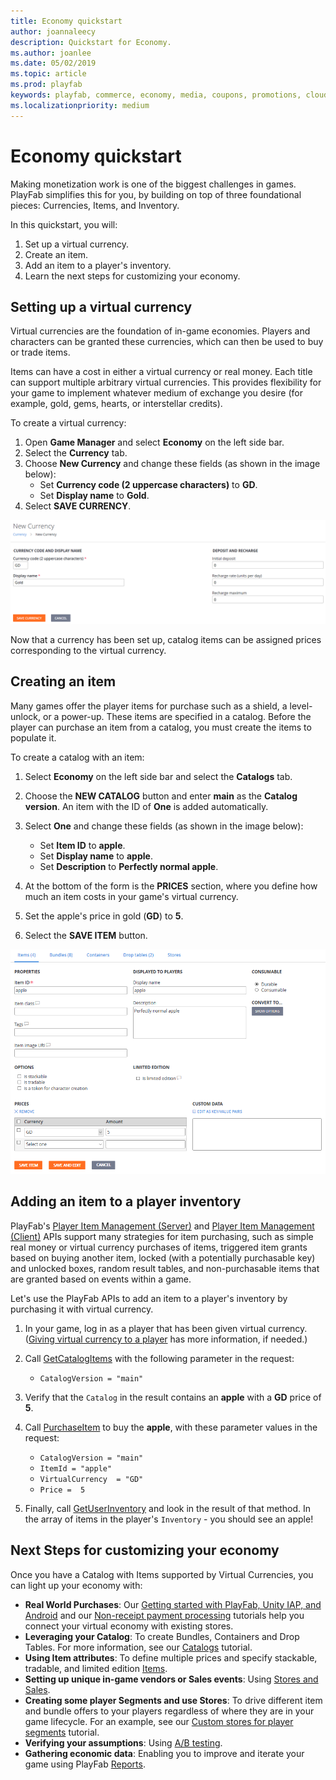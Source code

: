 ```yaml
---
title: Economy quickstart
author: joannaleecy
description: Quickstart for Economy.
ms.author: joanlee
ms.date: 05/02/2019
ms.topic: article
ms.prod: playfab
keywords: playfab, commerce, economy, media, coupons, promotions, cloudscript
ms.localizationpriority: medium
---
```


# Economy quickstart

Making monetization work is one of the biggest challenges in games. PlayFab simplifies this for you, by building on top of three foundational pieces: Currencies, Items, and Inventory.

In this quickstart, you will:

1. Set up a virtual currency.
2. Create an item.
3. Add an item to a player's inventory.
4. Learn the next steps for customizing your economy.

## Setting up a virtual currency

Virtual currencies are the foundation of in-game economies. Players and characters can be granted these currencies, which can then be used to buy or trade items.

Items can have a cost in either a virtual currency or real money. Each title can support multiple arbitrary virtual currencies. This provides flexibility for your game to implement whatever medium of exchange you desire (for example, gold, gems, hearts, or interstellar credits).

To create a virtual currency:

1. Open **Game Manager** and select **Economy** on the left side bar.
2. Select the **Currency** tab.
3. Choose **New Currency** and change these fields (as shown in the image below):
   - Set **Currency code (2 uppercase characters)** to **GD**.
   - Set **Display name** to **Gold**.
4. Select **SAVE CURRENCY**.

![Create Item](media/tutorials/game-manager-economy-currency-new-currency.png)

Now that a currency has been set up, catalog items can be assigned prices corresponding to the virtual currency.

## Creating an item

Many games offer the player items for purchase such as a shield, a level-unlock, or a power-up. These items are specified in a catalog. Before the player can purchase an item from a catalog, you must create the items to populate it.

To create a catalog with an item:

1. Select **Economy** on the left side bar and select the **Catalogs** tab.
2. Choose the **NEW CATALOG** button and enter **main** as the **Catalog version**. An item with the ID of **One** is added automatically.
3. Select **One** and change these fields (as shown in the image below):

   - Set **Item ID** to **apple**.
   - Set **Display name** to **apple**.
   - Set **Description** to **Perfectly normal apple**.

4. At the bottom of the form is the **PRICES** section, where you define how much an item costs in your game's virtual currency.
5. Set the apple's price in gold (**GD**) to **5**.
6. Select the **SAVE ITEM** button.

![Edit or Save Currency](media/tutorials/create-item.png)

## Adding an item to a player inventory

PlayFab's [Player Item Management (Server)](xref:titleid.playfabapi.com.server.playeritemmanagement) and [Player Item Management (Client)](xref:titleid.playfabapi.com.client.playeritemmanagement) APIs support many strategies for item purchasing, such as simple real money or virtual currency purchases of items, triggered item grants based on buying another item, locked (with a potentially purchasable key) and unlocked boxes, random result tables, and non-purchasable items that are granted based on events within a game.

Let's use the PlayFab APIs to add an item to a player's inventory by purchasing it with virtual currency.

1. In your game, log in as a player that has been given virtual currency. ([Giving virtual currency to a player](../items/quickstart.md#giving-virtual-currency-to-a-player) has more information, if needed.)
2. Call [GetCatalogItems](xref:titleid.playfabapi.com.client.title-widedatamanagement.getcatalogitems) with the following parameter in the request:
   - `CatalogVersion = "main"`
3. Verify that the `Catalog` in the result contains an **apple** with a **GD** price of **5**.
4. Call [PurchaseItem](xref:titleid.playfabapi.com.client.playeritemmanagement.purchaseitem) to buy the **apple**, with these parameter values in the request:

   - `CatalogVersion = "main"`
   - `ItemId = "apple"`
   - `VirtualCurrency  = "GD"`
   - `Price =  5`

5. Finally, call [GetUserInventory](xref:titleid.playfabapi.com.client.playeritemmanagement.getuserinventory) and look in the result of that method. In the array of items in the player's `Inventory` - you should see an apple!

## Next Steps for customizing your economy

Once you have a Catalog with Items supported by Virtual Currencies, you can light up your economy with:

- **Real World Purchases**: Our [Getting started with PlayFab, Unity IAP, and Android](getting-started-with-unity-iap-android.md) and our [Non-receipt payment processing](non-receipt-payment-processing.md) tutorials help you connect your virtual economy with existing stores.
- **Leveraging your Catalog**: To create Bundles, Containers and Drop Tables. For more information, see our [Catalogs](../items/catalogs.md) tutorial.
- **Using Item attributes**: To define multiple prices and specify stackable, tradable, and limited edition [Items](../items/index.md).
- **Setting up unique in-game vendors or Sales events**: Using [Stores and Sales](../stores/stores-and-sales.md).
- **Creating some player Segments and use Stores**: To drive different item and bundle offers to your players regardless of where they are in your game lifecycle. For an example, see our [Custom stores for player segments](../stores/custom-stores-for-player-segments.md) tutorial.
- **Verifying your assumptions**: Using [A/B testing](../../analytics/ab-testing/index.md).
- **Gathering economic data**: Enabling you to improve and iterate your game using PlayFab [Reports](../../analytics/reports/index.md).
 